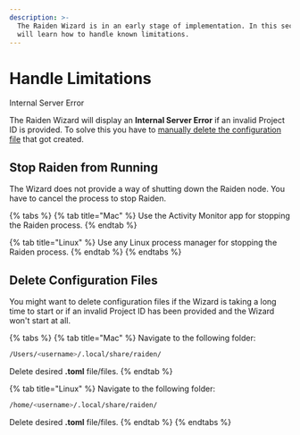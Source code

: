 ```yaml
---
description: >-
  The Raiden Wizard is in an early stage of implementation. In this section, you
  will learn how to handle known limitations.
---
```


# Handle Limitations

Internal Server Error

The Raiden Wizard will display an **Internal Server Error** if an invalid Project ID is provided. To solve this you have to [manually delete the configuration file](known-issues.md#delete-configuration-files-1) that got created.

## Stop Raiden from Running

The Wizard does not provide a way of shutting down the Raiden node. You have to cancel the process to stop Raiden.

{% tabs %}
{% tab title="Mac" %}
Use the Activity Monitor app for stopping the Raiden process.
{% endtab %}

{% tab title="Linux" %}
Use any Linux process manager for stopping the Raiden process.
{% endtab %}
{% endtabs %}

## Delete Configuration Files

You might want to delete configuration files if the Wizard is taking a long time to start or if an invalid Project ID has been provided and the Wizard won't start at all.

{% tabs %}
{% tab title="Mac" %}
Navigate to the following folder:

```bash
/Users/<username>/.local/share/raiden/
```

Delete desired **.toml** file/files.
{% endtab %}

{% tab title="Linux" %}
Navigate to the following folder:

```bash
/home/<username>/.local/share/raiden/
```

Delete desired **.toml** file/files.
{% endtab %}
{% endtabs %}

